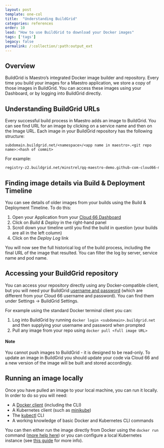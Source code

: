 ```yaml
---
layout: post
template: one-col
title:  "Understanding BuildGrid"
categories: references
order: 10
lead: "How to use BuildGrid to download your Docker images"
tags: ['tags']
legacy: false
permalink: /:collection/:path:output_ext
---
```


## Overview

BuildGrid is Maestro’s integrated Docker image builder and repository. Every time you build your images for a Maestro application, we store a copy of those images in BuildGrid. You can access these images using your Dashboard, or by logging into BuildGrid directly. 

## Understanding BuildGrid URLs

Every successful build process in Maestro adds an image to BuildGrid. You can see find URL for an image by clicking on a service name and then on the Image URL. Each image in your BuildGrid repository has the following structure:

`subdomain.buildgrid.net/<namespace>/<app name in maestro>.<git repo name>:<hash of commit>`

For example: 

```bash
registry-z2.buildgrid.net/minstrel/qq-maestro-demo.github-com-cloud66-maestro-demo:d6caxd98d23f932d-2064bdad0fac555
```

## Finding image details via Build & Deployment Timeline

You can see details of older images from your builds using the Build & Deployment Timeline. To do this:

1. Open your Application from your [Cloud 66 Dashboard](https://app.cloud66.com/)
2. Click on *Build & Deploy* in the right-hand panel
3. Scroll down your timeline until you find the build in question (your builds are all in the left column)
4. Click on the *Deploy Log* link

You will now see the full historical log of the build process, including the final URL of the image that resulted. You can filter the log by server, service name and pod name.

## Accessing your BuildGrid repository

You can access your repository directly using any Docker-compatible client, but you will need your BuildGrid [username and password](https://app.cloud66.com/buildgrid_settings) (which are different from your Cloud 66 username and password). You can find them under Settings → BuildGrid Settings. 

For example using the standard Docker terminal client you can:

1. Log into BuildGrid by running `docker login <subdomain>.buildgrid.net` and then supplying your username and password when prompted
2. Pull any image from your repo using `docker pull <full image URL>`

#### Note
<div class="notice notice-warning"><p>You cannot push images to BuildGrid - it is designed to be read-only. To update an image in BuildGrid you should update your code via Cloud 66 and a new version of the image will be built and stored accordingly.</p></div>

## Running an image locally

Once you have pulled an image to your local machine, you can run it locally. In order to do so you will need:

- A [Docker client](https://www.docker.com/products/docker-desktop) (including the CLI)
- A Kubernetes client (such as [minikube](https://kubernetes.io/docs/tasks/tools/#minikube))
- The [kubectl](https://kubernetes.io/docs/tasks/tools/#kubectl) CLI
- A working knowledge of basic Docker and Kubernetes CLI commands

You can then either run the image directly from Docker using the `docker run` command ([more help here](https://docs.docker.com/get-started/part2/#run-your-image-as-a-container)) or you can configure a local Kubernetes instance (see [this guide](https://kubernetes.io/docs/tutorials/hello-minikube/) for more info).